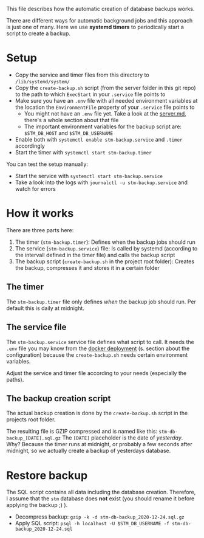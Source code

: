 This file describes how the automatic creation of database backups works.

There are different ways for automatic background jobs and this approach is just one of many.
Here we use **systemd timers** to periodically start a script to create a backup.

# Setup

* Copy the service and timer files from this directory to `/lib/systemd/system/`
* Copy the `create-backup.sh` script (from the server folder in this git repo) to the path to which `ExecStart` in your `.service` file points to
* Make sure you have an `.env` file with all needed environment variables at the location the `EnvironmentFile` property of your `.service` file points to
  * You might not have an `.env` file yet. Take a look at the [server.md](./server.md), there's a whole section about that file
  * The important environment variables for the backup script are: `$STM_DB_HOST` and `$STM_DB_USERNAME`
* Enable both with `systemctl enable stm-backup.service` and `.timer` accordingly
* Start the timer with `systemctl start stm-backup.timer`

You can test the setup manually:

* Start the service with `systemctl start stm-backup.service`
* Take a look into the logs with `journalctl -u stm-backup.service` and watch for errors

# How it works

There are three parts here:

1. The timer (`stm-backup.timer`): Defines when the backup jobs should run
3. The service (`stm-backup.service`) file: Is called by systemd (according to the intervall defined in the timer file) and calls the backup script
2. The backup script (`create-backup.sh` in the project root folder): Creates the backup, compresses it and stores it in a certain folder

## The timer
The `stm-backup.timer` file only defines *when* the backup job should run.
Per default this is daily at midnight.

## The service file
The `stm-backup.service` service file defines what script to call.
It needs the `.env` file you may know from the [docker deployment](server.md) (s. section about the configuration) because the `create-backup.sh` needs certain environment variables.

Adjust the service and timer file according to your needs (especially the paths).

## The backup creation script
The actual backup creation is done by the `create-backup.sh` script in the projects root folder.

The resulting file is GZIP compressed and is named like this: `stm-db-backup_[DATE].sql.gz`
The `[DATE]` placeholder is the date of *yesterday*.
Why? Because the timer runs at midnight, or probably a few seconds after midnight, so we actually create a backup of yesterdays database.

# Restore backup

The SQL script contains all data including the database creation.
Therefore, I assume that the `stm` database does **not** exist (you should rename it before applying the backup ;) ).

* Decompress backup: `gzip -k -d stm-db-backup_2020-12-24.sql.gz`
* Apply SQL script: `psql -h localhost -U $STM_DB_USERNAME -f stm-db-backup_2020-12-24.sql`